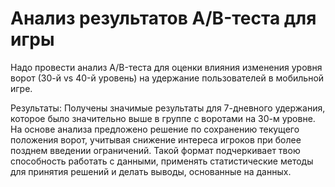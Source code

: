 # Анализ результатов A/B-теста для игры 


Надо провести анализ A/B-теста для оценки влияния изменения уровня ворот (30-й vs 40-й уровень) на удержание пользователей в мобильной игре.

Результаты: Получены значимые результаты для 7-дневного удержания, которое было значительно выше в группе с воротами на 30-м уровне.
На основе анализа предложено решение по сохранению текущего положения ворот, учитывая снижение интереса игроков при более позднем введении ограничений.
Такой формат подчеркивает твою способность работать с данными, применять статистические методы для принятия решений и делать выводы, основанные на данных.
